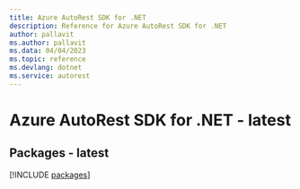 ```yaml
---
title: Azure AutoRest SDK for .NET
description: Reference for Azure AutoRest SDK for .NET
author: pallavit
ms.author: pallavit
ms.data: 04/04/2023
ms.topic: reference
ms.devlang: dotnet
ms.service: autorest
---
```

# Azure AutoRest SDK for .NET - latest
## Packages - latest
[!INCLUDE [packages](autorest-index.md)]